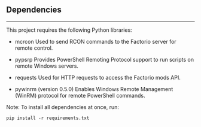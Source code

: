 ## Dependencies

---

This project requires the following Python libraries:

- mcrcon
Used to send RCON commands to the Factorio server for remote control.

- pypsrp
Provides PowerShell Remoting Protocol support to run scripts on remote Windows servers.

- requests
Used for HTTP requests to access the Factorio mods API.

- pywinrm (version 0.5.0)
Enables Windows Remote Management (WinRM) protocol for remote PowerShell commands.

Note:
To install all dependencies at once, run:
````
pip install -r requirements.txt